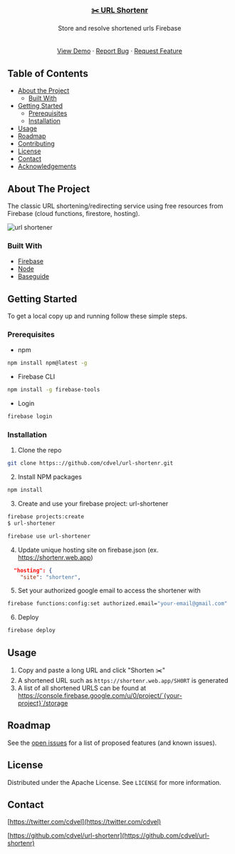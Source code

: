 <br />
<p align="center">
  <a href="https://github.com/cdvel/url-shortenr">    
  	<h3 align="center">✂️ URL Shortenr</h3>
  </a>
  <p align="center">
		Store and resolve shortened urls Firebase<br />
<!--     <a href="https://github.com/cdvel/url-shortenr"><strong>Explore the docs »</strong></a>
 -->    <br />
    <br />
    <a href="https://shortenr.web.app">View Demo</a>
    ·
    <a href="https://github.com/cdvel/url-shortenr/issues">Report Bug</a>
    ·
    <a href="https://github.com/cdvel/url-shortenr/issues">Request Feature</a>
  </p>
</p>


## Table of Contents

* [About the Project](#about-the-project)
  * [Built With](#built-with)
* [Getting Started](#getting-started)
  * [Prerequisites](#prerequisites)
  * [Installation](#installation)
* [Usage](#usage)
* [Roadmap](#roadmap)
* [Contributing](#contributing)
* [License](#license)
* [Contact](#contact)
* [Acknowledgements](#acknowledgements)



<!-- ABOUT THE PROJECT -->
## About The Project


The classic URL shortening/redirecting service using free resources from Firebase (cloud functions, firestore, hosting). 

![url shortener](https://user-images.githubusercontent.com/10421005/65597591-129b4980-dfcc-11e9-953f-5ec59b6e26e2.png)


### Built With

* [Firebase](https://firebase.google.com/)
* [Node](https://nodejs.org/)
* [Baseguide](https://basegui.de)



<!-- GETTING STARTED -->
## Getting Started

To get a local copy up and running follow these simple steps.

### Prerequisites

* npm
```sh
npm install npm@latest -g
```

* Firebase CLI
```sh
npm install -g firebase-tools
```

* Login
```sh
firebase login
```

### Installation
 
1. Clone the repo
```sh
git clone https:://github.com/cdvel/url-shortenr.git
```
2. Install NPM packages
```sh
npm install
```
3. Create  and use your firebase project: url-shortener
```sh
firebase projects:create
$ url-shortener

firebase use url-shortener
```

4. Update unique hosting site on firebase.json (ex. https://shortenr.web.app)
```json
  "hosting": {
    "site": "shortenr",

```

5. Set your authorized google email to access the shortener with
```sh
firebase functions:config:set authorized.email="your-email@gmail.com"
```

6. Deploy
```sh
firebase deploy
```



<!-- USAGE EXAMPLES -->
## Usage

1. Copy and paste a long URL and click "Shorten ✂️"
2. A shortened URL such as `https://shortenr.web.app/SH0RT` is generated
3. A list of all shortened URLS can be found at https://console.firebase.google.com/u/0/project/`{your-project}`/storage


<!-- _For more examples, please refer to the [Documentation](https://shortenr.web.app)_ -->



<!-- ROADMAP -->
## Roadmap

See the [open issues](https://github.com/cdvel/url-shortenr/issues) for a list of proposed features (and known issues).



<!-- LICENSE -->
## License

Distributed under the Apache License. See `LICENSE` for more information.



<!-- CONTACT -->
## Contact

[https://twitter.com/cdvel](https://twitter.com/cdvel)

[https://github.com/cdvel/url-shortenr](https://github.com/cdvel/url-shortenr)
